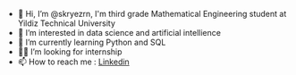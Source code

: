 - 👋 Hi, I’m @skryezrn, I'm third grade Mathematical Engineering student at Yildiz Technical University 
- 👀 I’m interested in data science and artificial intellience
- 🌱 I’m currently learning Python and SQL
- 👩‍💻 I’m looking for internship
- 📫 How to reach me : [Linkedin](https://www.linkedin.com/in/%C5%9F%C3%BCkriye-zuran/)

<!---
skryezrn/skryezrn is a ✨ special ✨ repository because its `README.md` (this file) appears on your GitHub profile.
You can click the Preview link to take a look at your changes.
--->
